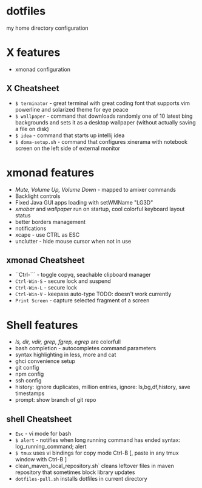# dotfiles
my home directory configuration

# X features
* xmonad configuration
## X Cheatsheet
* `$ terminator` - great terminal with great coding font that supports vim
  powerline and solarized theme for eye peace
* `$ wallpaper` - command that downloads randomly one of 10 latest bing backgrounds
  and sets it as a desktop wallpaper (without actually saving a file on disk)
* `$ idea` - command that starts up intellij idea
* `$ doma-setup.sh` - command that configures xinerama with notebook screen on
  the left side of external monitor

# xmonad features
* _Mute, Volume Up, Volume Down_ - mapped to amixer commands
* Backlight controls
* Fixed Java GUI apps loading with setWMName "LG3D"
* _xmobar_ and _wallpaper_ run on startup, cool colorful keyboard layout status
* better borders management
* notifications
* xcape - use CTRL as ESC
* unclutter - hide mouse cursor when not in use
## xmonad Cheatsheet
* ``Ctrl-``` - toggle copyq, seachable clipboard manager
* `Ctrl-Win-S` - secure lock and suspend
* `Ctrl-Win-L` - secure lock
* `Ctrl-Win-V` - keepass auto-type TODO: doesn't work currently
* `Print Screen` - capture selected fragment of a screen

# Shell features
* _ls, dir, vdir, grep, fgrep, egrep_ are colorfull
* bash completion - autocompletes command parameters
* syntax highlighting in less, more and cat
* ghci convenience setup
* git config
* npm config
* ssh config
* history: ignore duplicates, million entries, ignore: ls,bg,df,history, save
  timestamps
* prompt: show branch of git repo
## shell Cheatsheet
* `Esc` - vi mode for bash
* `$ alert` - notifies when long running command has ended syntax: log_running_command; alert
* `$ tmux` uses vi bindings for copy mode Ctrl-B [, paste in any tmux window with Ctrl-B ]
* clean_maven_local_repository.sh` cleans leftover files in maven repository that sometimes block library updates
* `dotfiles-pull.sh` installs dotfiles in current directory
